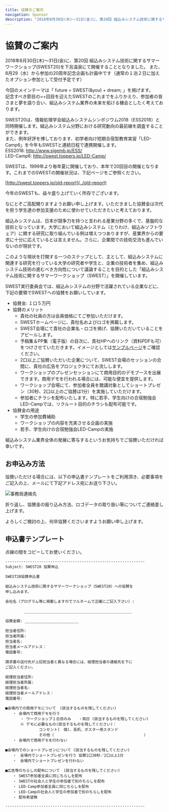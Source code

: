 ```yaml
---
title: 協賛のご案内
navigation: Sponsor
description: "2018年8月30日(木)〜31日(金)に、第20回 組込みシステム技術に関するサマーワークショップ(SWEST20)を下呂温泉にて開催することとなりました。SWESTは、1999年より毎年夏に開催しており、本年で20回目の開催となります。今年のSWESTも、益々盛り上げていく所存でございます。なにとぞご高配賜りますようお願い申し上げます。いただきました協賛金は次代を担う学生達の参加支援のために使わせていただきたいと考えております。"
---
```

# 協賛のご案内

2018年8月30日(木)〜31日(金)に、第20回 組込みシステム技術に関するサマーワークショップ(SWEST20)を下呂温泉にて開催することとなりました。
また、8月29（水）から参加の20周年記念企画も計画中です（通常の１泊２日に加えたオプション参加として受付予定です）  

今回のメインテーマは「 future = SWEST(&you) + dream; 」を掲げます。  
記念すべき節目の=+回目を迎えたSWESTのこれまでをふりかえり、参加者の皆さまと夢を語り合い、組込みシステム業界の未来を拓ける機会としたく考えております。  

SWEST20は、情報処理学会組込みシステムシンポジウム2018（ESS2018）と同時開催します。組込みシステム分野における研究動向の最前線を調査することができます。  
また、例年好評を博しております、初学者向け短期合宿型教育実習「LED-Camp6」を今年もSWESTと連続日程で連携開催します。  
ESS2018: http://www.sigemb.jp/ESS/  
LED-Camp6: http://swest.toppers.jp/LED-Camp/

SWESTは、1999年より毎年夏に開催しており、本年で20回目の開催となります。これまでのSWESTの開催状況は、下記ページをご参照ください。

[http://swest.toppers.jp/old-report](../old-report)

今年のSWESTも、益々盛り上げていく所存でございます。

なにとぞご高配賜りますようお願い申し上げます。いただきました協賛金は次代を担う学生達の参加支援のために使わせていただきたいと考えております。

組込みシステムは、日本が競争力を持つと言われる産業分野の多くで、基盤的な技術となっています。大学において組込みシステム（とりわけ、組込みソフトウェア）に関する研究に取り組んでいる例は増えつつありますが、産業界からの要求に十分に応えているとは言えません。さらに、企業間での技術交流も進んでいないのが現状です。

このような現状を打開する一つのステップとして、主として、組込みシステムに関連する研究を行っている大学の研究者や学生と、企業の技術者を集め、組込みシステム技術の進むべき方向性について議論することを目的とした「組込みシステム技術に関するサマーワークショップ（SWEST）」を開催しています。

SWEST実行委員会では、組込みシステムの分野で活躍されている企業などに、下記の要領でSWESTへの協賛をお願いしています。

* 協賛金: １口５万円
* 協賛のメリット
  * 貴社の社員の方は会員価格にてご参加いただけます。
  * SWESTホームページに、貴社名およびロゴを掲載します。
  * SWEST会場にて貴社の企業名・ロゴを掲げ、協賛いただいていることをアピールします。
  * 予稿集＆PP集（電子版）の目次に、貴社HPへのリンク（資料PDFも可）をつけさせていただきます。イメージとしては<a href="https://swest.toppers.jp/proceedings_sample/top.html" target="_blank">サンプルページ</a>をご確認ください。
  * 2口以上ご協賛いただいた企業について、SWEST会場のセッションの合間に、貴社の広告をプロジェクタにてお流しします。
  * ワークショップのプレゼンセッションにて商用目的のデモブースを出展できます。商用デモを行われる場合には、可能な便宜を提供します。
  * ワークショップ会場にて、参加者全員を聴講対象としてショートプレゼン（30秒、2口以上のご協賛は1分）を実施していただけます。
  * 参加者にチラシを配布いたします。特に若手、学生向けの合宿勉強会LED-Campでは、リクルート目的のチラシも配布可能です。
* 協賛金の用途
  * 学生の参加費補助
  * ワークショップの内容を充実させる企画の実施
  * 若手、学生向けの合宿勉強会LED-Campの実施

組込みシステム業界全体の発展に寄与するというお気持ちでご協賛いただければ幸いです。

## お申込み方法

協賛いただける場合には、以下の申込書テンプレートをご利用頂き、必要事項をご記入の上、メールにて下記アドレス宛にお送り下さい。

![事務局連絡先](../images/secretariat20.jpg)

折り返し、協賛金の振り込み方法、ロゴデータの取り扱い等についてご連絡差し上げます。

よろしくご検討の上、何卒協賛くださいますようお願い申し上げます。

## 申込書テンプレート

点線の間をコピーしてお使いください。

```
--------------------------------------------------------------
Subject: SWEST20 協賛申込

SWEST20協賛申込書

組込みシステム技術に関するサマーワークショップ（SWEST20）への協賛を
申し込みます。

会社名（プログラム等に掲載しますのでフルネームで正確にご記入下さい）:

　　　　　________________________________________________

協賛金額: ________________________

担当者住所: 
担当者所属: 
担当者名:
担当者メールアドレス：
電話番号: 

請求書の送付先が上記担当者と異なる場合には、経理担当者の連絡先を下に
ご記入ください。

経理担当者住所: 
経理担当者所属: 
経理担当者名: 
経理担当者メールアドレス：
電話番号: 

■会場内での商用デモについて　(該当するものを残してください)
　　・ 会場内で商用デモを行う
　　　　・ ワークショップ１日目のみ　　・両日 (該当するものを残してください)
　　　　※ デモに必要なもの(該当するものを残してください)：
　　　　　　　　　コンセント(　個)、長机、ポスター用スタンド
　　　　　　　　　その他（                                        ）
　　・ 会場内で商用デモを行わない

■会場内でのショートプレゼンについて (該当するものを残してください)
　　・　会場内でショートプレゼンを行う 協賛1口30秒／2口以上1分
　　・　会場内でショートプレゼンを行わない

■広告等のちらしの配布について　(該当するものを残してください)
　　・ SWEST参加者全員に同じちらしを配布
　　・ SWESTの社会人と学生の参加者で別のちらしを配布
　　・ LED-Camp参加者全員に同じちらしを配布
　　・ LED-Campの社会人と学生の参加者で別のちらしを配布
　　・ 配布希望無

--------------------------------------------------------------
```
